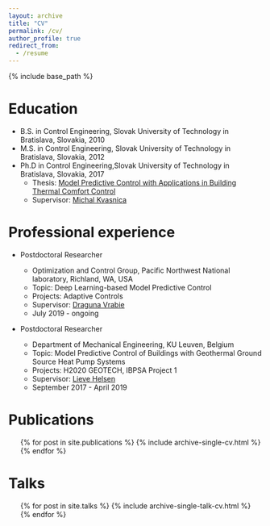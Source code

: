```yaml
---
layout: archive
title: "CV"
permalink: /cv/
author_profile: true
redirect_from:
  - /resume
---
```


{% include base_path %}

Education
======
* B.S. in Control Engineering, Slovak University of Technology in Bratislava, Slovakia, 2010
* M.S. in Control Engineering, Slovak University of Technology in Bratislava, Slovakia, 2012
* Ph.D in Control Engineering,Slovak University of Technology in Bratislava, Slovakia, 2017
  * Thesis: [Model Predictive Control with Applications in Building Thermal Comfort Control](https://www.researchgate.net/publication/323219837_Model_Predictive_Control_with_Applications_in_Building_Thermal_Comfort_Control)
  * Supervisor: [Michal Kvasnica](https://www.uiam.sk/~kvasnica/)

Professional experience
======
* Postdoctoral Researcher
  * Optimization and Control Group, Pacific Northwest National laboratory, Richland, WA, USA
  * Topic: Deep Learning-based Model Predictive Control
  * Projects: Adaptive Controls
  * Supervisor: [Draguna Vrabie](https://www.kuleuven.be/wieiswie/en/person/00009689)
  * July 2019 - ongoing

* Postdoctoral Researcher
  * Department of Mechanical Engineering,  KU Leuven, Belgium
  * Topic: Model Predictive Control of Buildings with Geothermal Ground Source Heat Pump Systems
  * Projects: H2020 GEOTECH, IBPSA Project 1
  * Supervisor: [Lieve Helsen](https://energyenvironment.pnnl.gov/staff/staff_info.asp?staff_num=2900)
  * September 2017 - April 2019


Publications
======
  <ul>{% for post in site.publications %}
    {% include archive-single-cv.html %}
  {% endfor %}</ul>

Talks
======
  <ul>{% for post in site.talks %}
    {% include archive-single-talk-cv.html %}
  {% endfor %}</ul>
